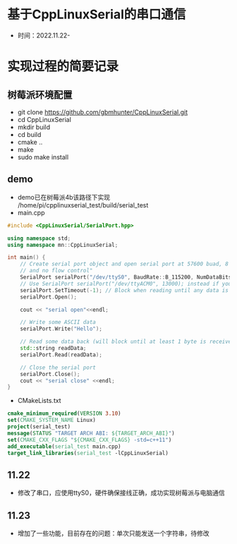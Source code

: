 # 基于CppLinuxSerial的串口通信
* 时间：2022.11.22-

# 实现过程的简要记录
## 树莓派环境配置
* git clone https://github.com/gbmhunter/CppLinuxSerial.git
* cd CppLinuxSerial
* mkdir build
* cd build
* cmake ..
* make
* sudo make install

## demo
* demo已在树莓派4b该路径下实现
	/home/pi/cpplinuxserial_test/build/serial_test
* main.cpp
```cpp
#include <CppLinuxSerial/SerialPort.hpp>

using namespace std;
using namespace mn::CppLinuxSerial;

int main() {
	// Create serial port object and open serial port at 57600 buad, 8 data bits, no parity bit, one stop bit (8n1),
	// and no flow control"
	SerialPort serialPort("/dev/ttyS0", BaudRate::B_115200, NumDataBits::EIGHT, Parity::NONE, NumStopBits::ONE);
	// Use SerialPort serialPort("/dev/ttyACM0", 13000); instead if you want to provide a custom baud rate
	serialPort.SetTimeout(-1); // Block when reading until any data is received
	serialPort.Open();

	cout << "serial open"<<endl;

	// Write some ASCII data
	serialPort.Write("Hello");

	// Read some data back (will block until at least 1 byte is received due to the SetTimeout(-1) call above)
	std::string readData;
	serialPort.Read(readData);

	// Close the serial port
	serialPort.Close();
	cout << "serial close" <<endl;
}
```
* CMakeLists.txt
```cmake
cmake_minimum_required(VERSION 3.10)
set(CMAKE_SYSTEM_NAME Linux)
project(serial_test)
message(STATUS "TARGET ARCH ABI: ${TARGET_ARCH_ABI}")
set(CMAKE_CXX_FLAGS "${CMAKE_CXX_FLAGS} -std=c++11")
add_executable(serial_test main.cpp)
target_link_libraries(serial_test -lCppLinuxSerial)
```

## 11.22
* 修改了串口，应使用ttyS0，硬件确保接线正确，成功实现树莓派与电脑通信

## 11.23
* 增加了一些功能，目前存在的问题：单次只能发送一个字符串，待修改
